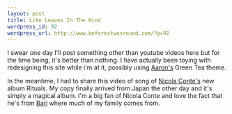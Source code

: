 ```yaml
--- 
layout: post
title: Like Leaves In The Wind
wordpress_id: 92
wordpress_url: http://www.beforeitwasround.com/?p=92
---
```

I swear one day I'll post something other than youtube videos here but for the time being, it's better than nothing.  I have actually been toying with redesigning this site while i'm at it, possibly using <a href="http://aaronweyenberg.com/">Aaron's</a> Green Tea theme.

In the meantime, I had to share this video of song of <a href="http://www.nicolaconte.it/">Nicola Conte's</a> new album Rituals.  My copy finally arrived from Japan the other day and it's simply a magical album.  I'm a big fan of Nicola Conte and love the fact that he's from <a href="http://en.wikipedia.org/wiki/Bari">Bari</a> where much of my family comes from.

<object width="480" height="295"><param name="movie" value="http://www.youtube.com/v/XIcx6hl0kV0&hl=en&fs=1"></param><param name="allowFullScreen" value="true"></param><param name="allowscriptaccess" value="always"></param><embed src="http://www.youtube.com/v/XIcx6hl0kV0&hl=en&fs=1" type="application/x-shockwave-flash" allowscriptaccess="always" allowfullscreen="true" width="480" height="295"></embed></object>

